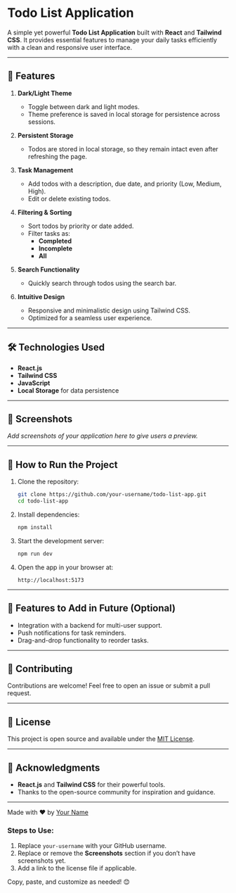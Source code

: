 # Todo List Application

A simple yet powerful **Todo List Application** built with **React** and **Tailwind CSS**. It provides essential features to manage your daily tasks efficiently with a clean and responsive user interface.

---

## 🚀 Features

1. **Dark/Light Theme**  
   - Toggle between dark and light modes.  
   - Theme preference is saved in local storage for persistence across sessions.

2. **Persistent Storage**  
   - Todos are stored in local storage, so they remain intact even after refreshing the page.

3. **Task Management**  
   - Add todos with a description, due date, and priority (Low, Medium, High).  
   - Edit or delete existing todos.  

4. **Filtering & Sorting**  
   - Sort todos by priority or date added.  
   - Filter tasks as:
     - **Completed**
     - **Incomplete**
     - **All**

5. **Search Functionality**  
   - Quickly search through todos using the search bar.

6. **Intuitive Design**  
   - Responsive and minimalistic design using Tailwind CSS.  
   - Optimized for a seamless user experience.

---

## 🛠️ Technologies Used

- **React.js**  
- **Tailwind CSS**  
- **JavaScript**  
- **Local Storage** for data persistence

---

## 📸 Screenshots

_Add screenshots of your application here to give users a preview._

---

## 🔧 How to Run the Project

1. Clone the repository:  
   ```bash
   git clone https://github.com/your-username/todo-list-app.git
   cd todo-list-app
   ```

2. Install dependencies:  
   ```bash
   npm install
   ```

3. Start the development server:  
   ```bash
   npm run dev
   ```

4. Open the app in your browser at:  
   ```
   http://localhost:5173
   ```

---

## 🌟 Features to Add in Future (Optional)

- Integration with a backend for multi-user support.  
- Push notifications for task reminders.  
- Drag-and-drop functionality to reorder tasks.

---

## 🤝 Contributing

Contributions are welcome! Feel free to open an issue or submit a pull request.  

---

## 📄 License

This project is open source and available under the [MIT License](LICENSE).

---

## 🙌 Acknowledgments

- **React.js** and **Tailwind CSS** for their powerful tools.
- Thanks to the open-source community for inspiration and guidance.

---

Made with ❤️ by [Your Name](https://github.com/your-username)


### Steps to Use:
1. Replace `your-username` with your GitHub username.
2. Replace or remove the **Screenshots** section if you don’t have screenshots yet.
3. Add a link to the license file if applicable.

Copy, paste, and customize as needed! 😊
